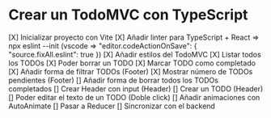 # Crear un TodoMVC con TypeScript

[X] Inicializar proyecto con Vite
[X] Añadir linter para TypeScript + React => npx eslint --init (vscode => "editor.codeActionOnSave": { "source.fixAll.eslint": true })
[X] Añadir estilos del TodoMVC
[X] Listar todos los TODOs
[X] Poder borrar un TODO
[X] Marcar TODO como completado
[X] Añadir forma de filtrar TODOs (Footer)
[X] Mostrar número de TODOs pendientes (Footer)
[] Añadir forma de borrar todos los TODOs completados
[] Crear Header con input (Header)
[] Crear un TODO (Header)
[] Poder editar el texto de un TODO (Doble click)
[] Añadir animaciones con AutoAnimate
[] Pasar a Reducer
[] Sincronizar con el backend
